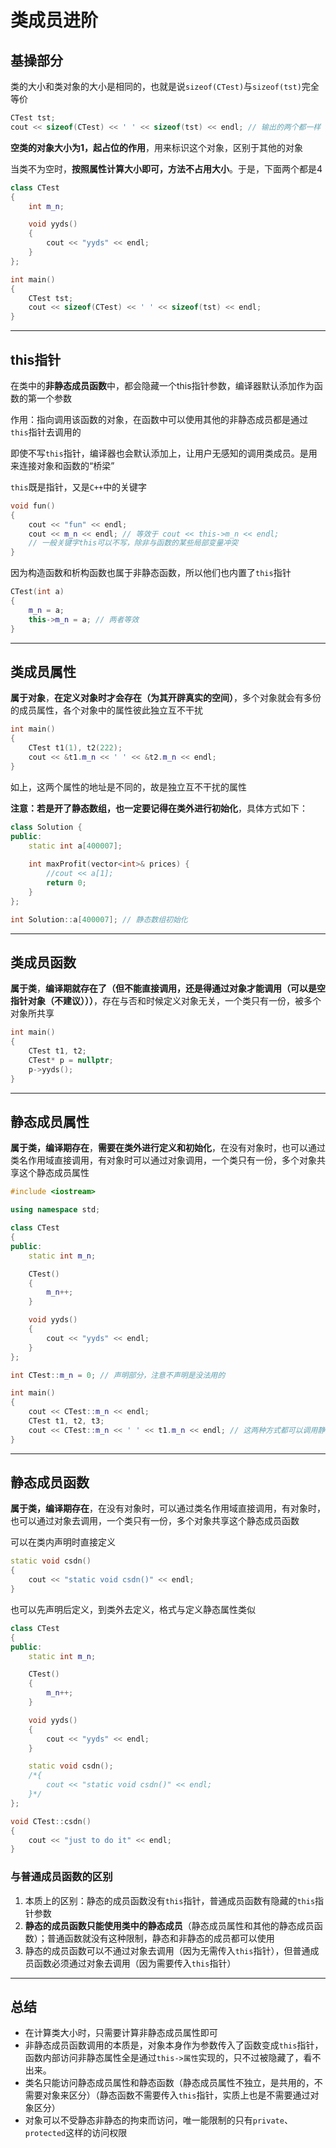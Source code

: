 # 类成员进阶

## 基操部分

类的大小和类对象的大小是相同的，也就是说`sizeof(CTest)`与`sizeof(tst)`完全等价

```c++
CTest tst;
cout << sizeof(CTest) << ' ' << sizeof(tst) << endl; // 输出的两个都一样
```

**空类的对象大小为1，起占位的作用**，用来标识这个对象，区别于其他的对象

当类不为空时，**按照属性计算大小即可，方法不占用大小**。于是，下面两个都是4

```c++
class CTest
{
	int m_n;

	void yyds()
	{
		cout << "yyds" << endl;
	}
};

int main()
{
	CTest tst;
	cout << sizeof(CTest) << ' ' << sizeof(tst) << endl; 
}
```

---

## this指针

在类中的**非静态成员函数**中，都会隐藏一个this指针参数，编译器默认添加作为函数的第一个参数

作用：指向调用该函数的对象，在函数中可以使用其他的非静态成员都是通过`this`指针去调用的

即使不写`this`指针，编译器也会默认添加上，让用户无感知的调用类成员。是用来连接对象和函数的“桥梁”

`this`既是指针，又是`C++`中的关键字

```c++
void fun()
{
    cout << "fun" << endl;
    cout << m_n << endl; // 等效于 cout << this->m_n << endl;
    // 一般关键字this可以不写，除非与函数的某些局部变量冲突
}
```

因为构造函数和析构函数也属于非静态函数，所以他们也内置了`this`指针

```c++
CTest(int a)
{
    m_n = a;
    this->m_n = a; // 两者等效
}
```

---

## 类成员属性

**属于对象**，**在定义对象时才会存在（为其开辟真实的空间）**，多个对象就会有多份的成员属性，各个对象中的属性彼此独立互不干扰

```c++
int main()
{
	CTest t1(1), t2(222);
	cout << &t1.m_n << ' ' << &t2.m_n << endl;
}
```

如上，这两个属性的地址是不同的，故是独立互不干扰的属性

**注意：若是开了静态数组，也一定要记得在类外进行初始化**，具体方式如下：

```c++
class Solution {
public:
    static int a[400007];
    
    int maxProfit(vector<int>& prices) {
        //cout << a[1];
        return 0;
    }
};

int Solution::a[400007]; // 静态数组初始化
```

---

## 类成员函数

**属于类**，**编译期就存在了（但不能直接调用，还是得通过对象才能调用（可以是空指针对象（不建议）））**，存在与否和时候定义对象无关，一个类只有一份，被多个对象所共享

```c++
int main()
{
	CTest t1, t2;
	CTest* p = nullptr;
	p->yyds();
}
```

---

## 静态成员属性

**属于类，编译期存在**，**需要在类外进行定义和初始化**，在没有对象时，也可以通过类名作用域直接调用，有对象时可以通过对象调用，一个类只有一份，多个对象共享这个静态成员属性

```c++
#include <iostream>

using namespace std;

class CTest
{
public:
	static int m_n;

	CTest()
	{
		m_n++;
	}

	void yyds()
	{
		cout << "yyds" << endl;
	}
};

int CTest::m_n = 0; // 声明部分，注意不声明是没法用的

int main()
{
	cout << CTest::m_n << endl;
	CTest t1, t2, t3;
	cout << CTest::m_n << ' ' << t1.m_n << endl; // 这两种方式都可以调用静态属性
}
```

---

## 静态成员函数

**属于类，编译期存在**，在没有对象时，可以通过类名作用域直接调用，有对象时，也可以通过对象去调用，一个类只有一份，多个对象共享这个静态成员函数

可以在类内声明时直接定义

```c++
static void csdn()
{
    cout << "static void csdn()" << endl;
}
```

也可以先声明后定义，到类外去定义，格式与定义静态属性类似

```c++
class CTest
{
public:
	static int m_n;

	CTest()
	{
		m_n++;
	}

	void yyds()
	{
		cout << "yyds" << endl;
	}

	static void csdn();
	/*{
		cout << "static void csdn()" << endl;
	}*/
};

void CTest::csdn()
{
	cout << "just to do it" << endl;
}
```

### 与普通成员函数的区别

1. 本质上的区别：静态的成员函数没有`this`指针，普通成员函数有隐藏的`this`指针参数
2. **静态的成员函数只能使用类中的静态成员**（静态成员属性和其他的静态成员函数）；普通函数就没有这种限制，静态和非静态的成员都可以使用
3. 静态的成员函数可以不通过对象去调用（因为无需传入`this`指针），但普通成员函数必须通过对象去调用（因为需要传入`this`指针）

---

## 总结

- 在计算类大小时，只需要计算非静态成员属性即可
- 非静态成员函数调用的本质是，对象本身作为参数传入了函数变成`this`指针，函数内部访问非静态属性全是通过`this->属性`实现的，只不过被隐藏了，看不出来。
- 类名只能访问静态成员属性和静态函数（静态成员属性不独立，是共用的，不需要对象来区分）（静态函数不需要传入`this`指针，实质上也是不需要通过对象区分）
- 对象可以不受静态非静态的拘束而访问，唯一能限制的只有`private`、`protected`这样的访问权限